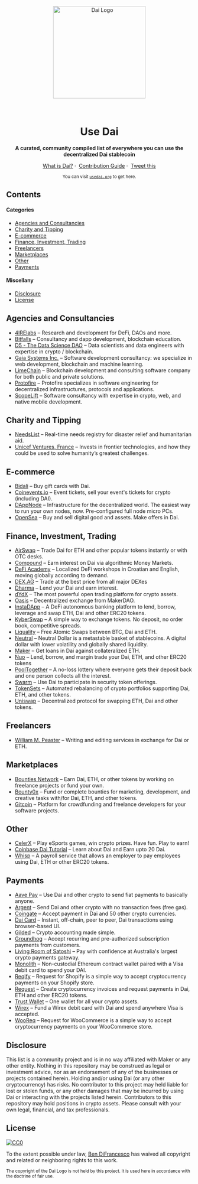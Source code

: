 <div align="center">
	<img width="250" height="250" src="media/mcd-dai-badge.svg" alt="Dai Logo">
	<br>
	<br>
	<br>
</div>

<h1 align="center">Use Dai</h1>

<p align="center">
	<b>A curated, community compiled list of everywhere you can use the decentralized Dai stablecoin</b>
</p>

<p align="center">
	<a href="https://makerdao.com/en/">What is Dai?</a>&nbsp;·&nbsp;
	<a href="CONTRIBUTING.md">Contribution Guide</a>&nbsp;·&nbsp;
	<a href="https://twitter.com/intent/tweet?text=Checkout%20usedai.org%2C%20a%20community%20compiled%20list%20of%20everywhere%20you%20can%20use%20the%20decentralized%20%24DAI%20stablecoin">Tweet this</a>
</p>

<p align="center">
<sub>You can visit <a href="http://usedai.org"><code>usedai.org</code></a> to get here.</sub>
</p>

## Contents

#### Categories

* [Agencies and Consultancies](#agencies-and-consultancies)
* [Charity and Tipping](#charity-and-tipping)
* [E-commerce](#e-commerce)
* [Finance, Investment, Trading](#finance-investment-trading)
* [Freelancers](#freelancers)
* [Marketplaces](#marketplaces)
* [Other](#other)
* [Payments](#payments)

#### Miscellany

* [Disclosure](#disclosure)
* [License](#license)

## Agencies and Consultancies

* [4IRElabs](https://4irelabs.com/) – Research and development for DeFi, DAOs and more.
* [Bitfalls](https://bitfalls.com) – Consultancy and dapp development, blockchain education.
* [D5 - The Data Science DAO](https://d5.ai) – Data scientists and data engineers with expertise in crypto / blockchain.
* [Gaia Systems Inc.](https://gaiasystemsinc.com/) – Software development consultancy: we specialize in web development, blockchain and machine learning.
* [LimeChain](https://limechain.tech/) – Blockchain development and consulting software company for both public and private solutions.
* [Protofire](https://protofire.io) – Protofire specializes in software engineering for decentralized infrastructures, protocols and applications.
* [ScopeLift](https://www.scopelift.co/) – Software consultancy with expertise in crypto, web, and native mobile development.

## Charity and Tipping

* [NeedsList](https://needslist.co/donate) – Real-time needs registry for disaster relief and humanitarian aid.
* [Unicef Ventures, France](https://lp.unicef.fr/donate-dai/) – Invests in frontier technologies, and how they could be used to solve humanity’s greatest challenges.


## E-commerce

* [Bidali](https://giftcards.bidali.com/buy-giftcards-with-dai/) – Buy gift cards with Dai.
* [Coinevents.io](https://coinevents.io) – Event tickets, sell your event's tickets for crypto (including DAI).
* [DAppNode](https://dappnode.io/) – Infrastructure for the decentralized world. The easiest way to run your own nodes, now. Pre-configured full node micro PCs.
* [OpenSea](https://opensea.io) – Buy and sell digital good and assets. Make offers in Dai.

## Finance, Investment, Trading

* [AirSwap](https://www.airswap.io/) – Trade Dai for ETH and other popular tokens instantly or with OTC desks.
* [Compound](https://compound.finance/) – Earn interest on Dai via algorithmic Money Markets.
* [DeFi Academy](https://defi.academy) – Localized DeFi workshops in Croatian and English, moving globally according to demand.
* [DEX.AG](https://dex.ag/) – Trade at the best price from all major DEXes
* [Dharma](https://www.dharma.io) – Lend your Dai and earn interest.
* [dYdX](https://trade.dydx.exchange/) – The most powerful open trading platform for crypto assets.
* [Oasis](https://oasis.app/trade/) – Decentralized exchange from MakerDAO.
* [InstaDApp](https://instadapp.io/) – A DeFi autonomous banking platform to lend, borrow, leverage and swap ETH, Dai and other ERC20 tokens.
* [KyberSwap](https://kyberswap.com/) – A simple way to exchange tokens. No deposit, no order book, competitive spreads.
* [Liquality](https://liquality.io/) – Free Atomic Swaps between BTC, Dai and ETH.
* [Neutral](https://dapp.neutralproject.com/) – Neutral Dollar is a metastable basket of stablecoins. A digital dollar with lower volatility and globally shared liquidity.
* [Maker](https://oasis.app/borrow) – Get loans in Dai against collateralized ETH.
* [Nuo](https://www.nuo.network/) – Lend, borrow, and margin trade your Dai, ETH, and other ERC20 tokens
* [PoolTogether](https://www.pooltogether.us/) – A no-loss lottery where everyone gets their deposit back and one person collects all the interest.
* [Swarm](https://www.swarm.fund/) – Use Dai to participate in security token offerings.
* [TokenSets](https://www.tokensets.com/) – Automated rebalancing of crypto portfolios supporting Dai, ETH, and other tokens.
* [Uniswap](https://uniswap.io/) – Decentralized protocol for swapping ETH, Dai and other tokens.

## Freelancers

* [William M. Peaster](https://wmpea.github.io/portfolio/) – Writing and editing services in exchange for Dai or ETH.

## Marketplaces

* [Bounties Network](https://bounties.network/) – Earn Dai, ETH, or other tokens by working on freelance projects or fund your own.
* [Bounty0x](https://bounty0x.io/) – Fund or complete bounties for marketing, development, and creative tasks with/for Dai, ETH, and other tokens.
* [Gitcoin](https://gitcoin.co/) – Platform for crowdfunding and freelance developers for your software projects.

## Other

* [CelerX](https://celerx.app/) – Play eSports games, win crypto prizes. Have fun. Play to earn!
* [Coinbase Dai Tutorial](https://www.coinbase.com/earn/dai/) – Learn about Dai and Earn upto 20 Dai.
* [Whisp](https://whisp.money/) – A payroll service that allows an employer to pay employees using Dai, ETH or other ERC20 tokens.

## Payments

* [Aave Pay](https://pay.aave.com/) – Use Dai and other crypto to send fiat payments to basically anyone.
* [Argent](https://www.argent.xyz/) – Send Dai and other crypto with no transaction fees (free gas).
* [Coingate](https://coingate.com) – Accept payment in Dai and 50 other crypto currencies.
* [Dai Card](https://daicard.io/) – Instant, off-chain, peer to peer, Dai transactions using browser-based UI.
* [Gilded](https://get.gilded.finance/) – Crypto accounting made simple.
* [Groundhog](https://groundhog.network/) – Accept recurring and pre-authorized subscription payments from customers.
* [Living Room of Satoshi](https://www.livingroomofsatoshi.com/) – Pay with confidence at Australia's largest crypto payments gateway.
* [Monolith](https://monolith.xyz) – Non-custodial Ethereum contract wallet paired with a Visa debit card to spend your DAI.
* [Reqify](https://reqify.io/) – Request for Shopify is a simple way to accept cryptocurrency payments on your Shopify store.
* [Request](https://app.request.network) – Create cryptocurrency invoices and request payments in Dai, ETH and other ERC20 tokens.
* [Trust Wallet](https://trustwallet.com/) – One wallet for all your crypto assets.
* [Wirex](https://wirexapp.com/card/) – Fund a Wirex debit card with Dai and spend anywhere Visa is accepted.
* [WooReq](https://wooreq.com/) – Request for WooCommerce is a simple way to accept cryptocurrency payments on your WooCommerce store.



## Disclosure

This list is a community project and is in no way affiliated with Maker or any other entity. Nothing in this repository may be construed as legal or investment advice, nor as an endorsement of any of the businesses or projects contained herein. Holding and/or using Dai (or any other cryptocurrency) has risks. No contributor to this project may held liable for lost or stolen funds, or any other damages that may be incurred by using Dai or interacting with the projects listed herein. Contributors to this repository may hold positions in crypto assets. Please consult with your own legal, financial, and tax professionals.

## License

[![CC0](https://mirrors.creativecommons.org/presskit/buttons/88x31/svg/cc-zero.svg)](https://creativecommons.org/publicdomain/zero/1.0/)

To the extent possible under law, [Ben DiFrancesco](https://twitter.com/bendifrancesco) has waived all copyright and related or neighboring rights to this work.

<sub>The copyright of the Dai Logo is not held by this project. It is used here in accordance with the doctrine of fair use.</sub>
